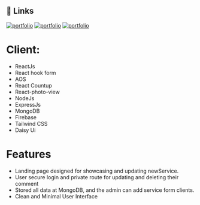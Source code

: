 
## 🔗 Links
[![portfolio](https://img.shields.io/badge/Github_Client-000?style=for-the-badge&logo=ko-fi&logoColor=white)](https://github.com/BayajidAlam/karata-client)
[![portfolio](https://img.shields.io/badge/Github_server-000?style=for-the-badge&logo=ko-fi&logoColor=white)](https://github.com/BayajidAlam/karata-server)
[![portfolio](https://img.shields.io/badge/Live-000?style=for-the-badge&logo=ko-fi&logoColor=white)](https://karat-87bd6.web.app)


# Client: 
- ReactJs 
- React hook form
- AOS
- React Countup
- React-photo-view
- NodeJs
- ExpressJs
- MongoDB
- Firebase
- Tailwind CSS
- Daisy Ui

# Features 
- Landing page designed for showcasing and updating newService.
- User secure login and private route for updating and deleting their comment
- Stored all data at MongoDB, and the admin can add service form clients.
- Clean and Minimal User Interface
